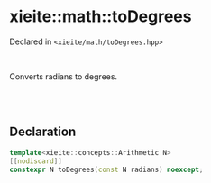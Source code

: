 # xieite::math::toDegrees
Declared in `<xieite/math/toDegrees.hpp>`

<br/>

Converts radians to degrees.

<br/><br/>

## Declaration
```cpp
template<xieite::concepts::Arithmetic N>
[[nodiscard]]
constexpr N toDegrees(const N radians) noexcept;
```
